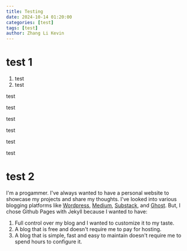 ```yaml
---
title: Testing
date: 2024-10-14 01:20:00
categories: [test]
tags: [test]
author: Zhang Li Kevin
---
```


# test 1 
1. test
2. test

test

test

test

test

test

test

# test 2

I'm a progammer. I've always wanted to have a personal website to showcase my projects and share my thoughts. I've looked into various blogging platforms like [Wordpress](https://wordpress.com/), [Medium](https://medium.com/), [Substack](https://substack.com), and [Ghost](https://ghost.org/). But, I chose Github Pages with Jekyll because I wanted to have:
1. Full control over my blog and I wanted to customize it to my taste. 
2. A blog that is free and doesn't require me to pay for hosting. 
3. A blog that is simple, fast and easy to maintain doesn't require me to spend hours to configure it.